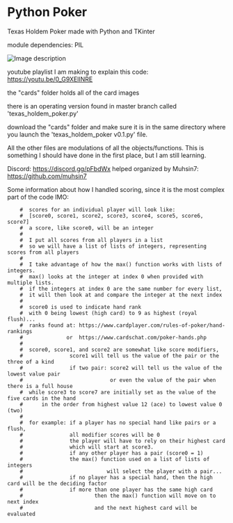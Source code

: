 # Python Poker
Texas Holdem Poker made with Python and TKinter

module dependencies: PIL

![Image description](https://i.imgur.com/xjsWugc.png)

youtube playlist I am making to explain this code: https://youtu.be/0_G9XElINRE


the "cards" folder holds all of the card images

there is an operating version found in master branch called 'texas_holdem_poker.py'

download the "cards" folder and make sure it is in the same directory where you launch the 'texas_holdem_poker v0.1.py' file.

All the other files are modulations of all the objects/functions. This is something I should have done in the first place, but I am still learning.



Discord: https://discord.gg/pFbdWx 
    helped organized by Muhsin7: https://github.com/muhsin7











Some information about how I handled scoring, since it is the most complex part of the code IMO:
  
        #  scores for an individual player will look like:
        #  [score0, score1, score2, score3, score4, score5, score6, score7]
        #  a score, like score0, will be an integer
        #
        #  I put all scores from all players in a list
        #  so we will have a list of lists of integers, representing scores from all players
        #
        #  I take advantage of how the max() function works with lists of integers.
        #  max() looks at the integer at index 0 when provided with multiple lists.
        #  if the integers at index 0 are the same number for every list,
        #  it will then look at and compare the integer at the next index
        #
        #  score0 is used to indicate hand rank
        #  with 0 being lowest (high card) to 9 as highest (royal flush)...
        #  ranks found at: https://www.cardplayer.com/rules-of-poker/hand-rankings
        #              or  https://www.cardschat.com/poker-hands.php
        #
        #  score0, score1, and score2 are somewhat like score modifiers,
        #               score1 will tell us the value of the pair or the three of a kind
        #               if two pair: score2 will tell us the value of the lowest value pair
        #                            or even the value of the pair when there is a full house
        #  while score3 to score7 are initially set as the value of the five cards in the hand
        #      in the order from highest value 12 (ace) to lowest value 0 (two)
        #
        #  for example: if a player has no special hand like pairs or a flush,
        #               all modifier scores will be 0
        #               the player will have to rely on their highest card 
        #               which will start at score3.
        #               if any other player has a pair (score0 = 1)
        #               the max() function used on a list of lists of integers
        #                           will select the player with a pair...
        #               if no player has a special hand, then the high card will be the deciding factor
        #               if more than one player has the same high card
        #                       then the max() function will move on to next index
        #                       and the next highest card will be evaluated

